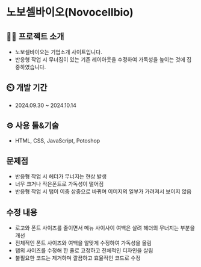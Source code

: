 # 노보셀바이오(Novocellbio)

## 👨‍🏫 프로젝트 소개
- 노보셀바이오는 기업소개 사이트입니다.
- 반응형 작업 시 무너짐이 있는 기존 레이아웃을 수정하여 가독성을 높이는 것에 집중하였습니다.

## ⏲️ 개발 기간 
 - 2024.09.30 ~ 2024.10.14

## ⚙️ 사용 툴&기술
 - HTML, CSS, JavaScript, Potoshop

## 문제점
 - 반응형 작업 시 헤더가 무너지는 현상 발생
 - 너무 크거나 작은폰트로 가독성이 떨어짐
 - 반응형 작업 시 탭이 이중 삼중으로 바뀌며 이미지의 일부가 가려져서 보이지 않음

## 수정 내용
 - 로고와 폰트 사이즈를 줄이면서 메뉴 사이사이 여백은 살려 헤더의 무너지는 부분을 개선
 - 전체적인 폰트 사이즈와 여백을 알맞게 수정하여 가독성을 올림
 - 탭의 사이즈를 수정해 한 줄로 고정하고 전체적인 디자인을 살림
 - 불필요한 코드는 제거하며 깔끔하고 효율적인 코드로 수정
